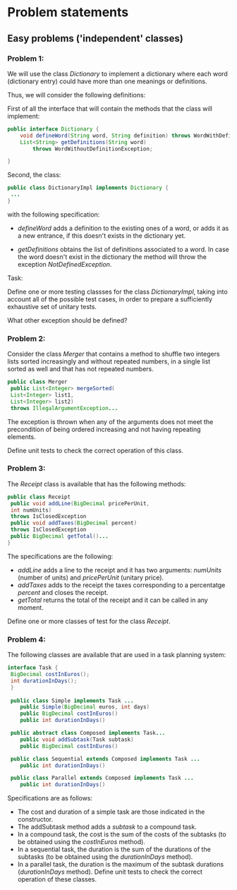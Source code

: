 # Problem statements

## Easy problems ('independent' classes)

### Problem 1:

We will use the class _Dictionary_ to implement a dictionary where each word (dictionary entry) could have more than one meanings or definitions.

Thus, we will consider the following definitions:

First of all the interface that will contain the methods that the class will implement:

```java
public interface Dictionary {
    void defineWord(String word, String definition) throws WordWithDefinitionException;
    List<String> getDefinitions(String word)
        throws WordWithoutDefinitionException;

}
```

Second, the class:

```java
public class DictionaryImpl implements Dictionary {
 ...
}
```

with the following specification:

  - _defineWord_ adds a definition to the existing ones of a word, or adds it as a new entrance, if this doesn't exists in the dictionary yet.
  
  - _getDefinitions_ obtains the list of definitions associated to a word. In case the word doesn't exist in the dictionary the method will throw the exception _NotDefinedException_.
  
  Task:
  
  Define one or more testing classses for the class _DictionaryImpl_, taking into account all of the possible test cases, in order to prepare a sufficiently exhaustive set of unitary tests.
  
  What other exception should be defined?

### Problem 2:

Consider the class _Merger_ that contains a method to shuffle two integers lists sorted increasingly and without repeated numbers, in a single list sorted as well and that has not repeated numbers.


```java
public class Merger
 public List<Integer> mergeSorted(
 List<Integer> list1,
 List<Integer> list2)
 throws IllegalArgumentException...
```

The exception is thrown when any of the arguments does not meet the precondition of being ordered increasing and not having repeating elements. 

Define unit tests to check the correct operation of this class. 

### Problem 3:

The _Receipt_ class is available that has the following methods:

```java
public class Receipt
 public void addLine(BigDecimal pricePerUnit,
 int numUnits)
 throws IsClosedException
 public void addTaxes(BigDecimal percent)
 throws IsClosedException
 public BigDecimal getTotal()...
}
```

The specifications are the following:

- _addLine_ adds a line to the receipt and it has two arguments: _numUnits_ (number of units) and _pricePerUnit_ (unitary price).
- _addTaxes_ adds to the receipt the taxes corresponding to a percentatge _percent_ and closes the receipt.
- _getTotal_ returns the total of the receipt and it can be called in any moment.

Define one or more classes of test for the class _Receipt_.

### Problem 4:

The following classes are available that are used in a task planning system: 

```java
interface Task {
 BigDecimal costInEuros();
 int durationInDays();
 }
 
 public class Simple implements Task ...
    public Simple(BigDecimal euros, int days)
    public BigDecimal costInEuros()
    public int durationInDays()

 public abstract class Composed implements Task...
    public void addSubtask(Task subtask)
    public BigDecimal costInEuros()

 public class Sequential extends Composed implements Task ...
    public int durationInDays()

 public class Parallel extends Composed implements Task ...
    public int durationInDays()
```

Specifications are as follows:
- The cost and duration of a simple task are those indicated in the constructor.
- The addSubtask method adds a _subtask_ to a compound task.
- In a compound task, the cost is the sum of the costs of the subtasks (to be obtained using the _costInEuros_ method).
- In a sequential task, the duration is the sum of the durations of the subtasks (to be obtained using the _durationInDays_ method).
- In a parallel task, the duration is the maximum of the subtask durations (_durationInDays_ method).
Define unit tests to check the correct operation of these classes. 
